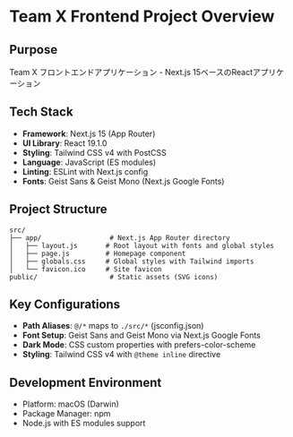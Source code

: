 # Team X Frontend Project Overview

## Purpose
Team X フロントエンドアプリケーション - Next.js 15ベースのReactアプリケーション

## Tech Stack
- **Framework**: Next.js 15 (App Router)
- **UI Library**: React 19.1.0
- **Styling**: Tailwind CSS v4 with PostCSS
- **Language**: JavaScript (ES modules)
- **Linting**: ESLint with Next.js config
- **Fonts**: Geist Sans & Geist Mono (Next.js Google Fonts)

## Project Structure
```
src/
├── app/                 # Next.js App Router directory
│   ├── layout.js       # Root layout with fonts and global styles
│   ├── page.js         # Homepage component
│   ├── globals.css     # Global styles with Tailwind imports
│   └── favicon.ico     # Site favicon
public/                  # Static assets (SVG icons)
```

## Key Configurations
- **Path Aliases**: `@/*` maps to `./src/*` (jsconfig.json)
- **Font Setup**: Geist Sans and Geist Mono via Next.js Google Fonts
- **Dark Mode**: CSS custom properties with prefers-color-scheme
- **Styling**: Tailwind CSS v4 with `@theme inline` directive

## Development Environment
- Platform: macOS (Darwin)
- Package Manager: npm
- Node.js with ES modules support